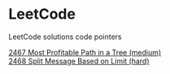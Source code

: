 # LeetCode
LeetCode solutions code pointers

[2467 Most Profitable Path in a Tree (medium)](https://leetcode.com/discuss/topic/2807815)\
[2468 Split Message Based on Limit (hard)](https://leetcode.com/discuss/topic/2807809)
